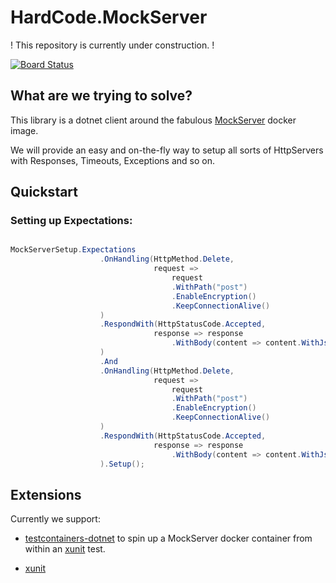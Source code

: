 # HardCode.MockServer

! This repository is currently under construction. !

[![Board Status](https://dev.azure.com/alexander-held/00124096-a538-40ea-bac4-02a51826d901/8a0ca3cb-69d4-48e2-b635-d4aa53497c59/_apis/work/boardbadge/0f6795f5-d696-4477-b69e-273f081deda4?columnOptions=1)](https://dev.azure.com/alexander-held/00124096-a538-40ea-bac4-02a51826d901/_boards/board/t/8a0ca3cb-69d4-48e2-b635-d4aa53497c59/Microsoft.RequirementCategory/)

## What are we trying to solve?

This library is a dotnet client around the fabulous [MockServer](https://www.mock-server.com/) docker image.

We will provide an easy and on-the-fly way to setup all sorts of HttpServers with Responses, Timeouts, Exceptions and so on. 


## Quickstart

### Setting up Expectations:

``` csharp

MockServerSetup.Expectations
                    .OnHandling(HttpMethod.Delete,
                                request =>
                                    request
                                    .WithPath("post")
                                    .EnableEncryption()
                                    .KeepConnectionAlive()
                    )
                    .RespondWith(HttpStatusCode.Accepted,
                                response => response
                                    .WithBody(content => content.WithJson(""))
                    )
                    .And
                    .OnHandling(HttpMethod.Delete,
                                request =>
                                    request
                                    .WithPath("post")
                                    .EnableEncryption()
                                    .KeepConnectionAlive()
                    )
                    .RespondWith(HttpStatusCode.Accepted,
                                response => response
                                    .WithBody(content => content.WithJson(""))
                    ).Setup();


```


## Extensions

Currently we support:

- [testcontainers-dotnet](https://github.com/testcontainers/testcontainers-dotnet) to spin up a MockServer docker container from within an [xunit]() test.

- [xunit]()

